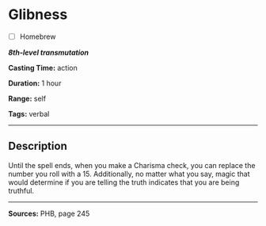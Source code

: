 # Glibness

- [ ] Homebrew

***8th-level transmutation***

**Casting Time:** action

**Duration:** 1 hour

**Range:** self

**Tags:** verbal

---

## Description
Until the spell ends, when you make a Charisma check, you can replace the number you roll with a 15.
Additionally, no matter what you say, magic that would determine if you are telling the truth indicates that you are being truthful.

---

**Sources:** PHB, page 245
